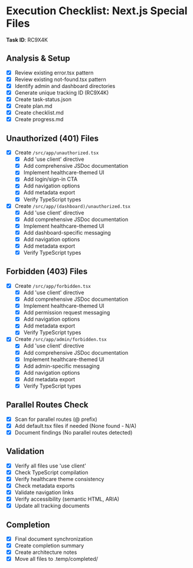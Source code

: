 # Execution Checklist: Next.js Special Files
**Task ID**: RC9X4K

## Analysis & Setup
- [x] Review existing error.tsx pattern
- [x] Review existing not-found.tsx pattern
- [x] Identify admin and dashboard directories
- [x] Generate unique tracking ID (RC9X4K)
- [x] Create task-status.json
- [x] Create plan.md
- [x] Create checklist.md
- [x] Create progress.md

## Unauthorized (401) Files
- [x] Create `/src/app/unauthorized.tsx`
  - [x] Add 'use client' directive
  - [x] Add comprehensive JSDoc documentation
  - [x] Implement healthcare-themed UI
  - [x] Add login/sign-in CTA
  - [x] Add navigation options
  - [x] Add metadata export
  - [x] Verify TypeScript types

- [x] Create `/src/app/(dashboard)/unauthorized.tsx`
  - [x] Add 'use client' directive
  - [x] Add comprehensive JSDoc documentation
  - [x] Implement healthcare-themed UI
  - [x] Add dashboard-specific messaging
  - [x] Add navigation options
  - [x] Add metadata export
  - [x] Verify TypeScript types

## Forbidden (403) Files
- [x] Create `/src/app/forbidden.tsx`
  - [x] Add 'use client' directive
  - [x] Add comprehensive JSDoc documentation
  - [x] Implement healthcare-themed UI
  - [x] Add permission request messaging
  - [x] Add navigation options
  - [x] Add metadata export
  - [x] Verify TypeScript types

- [x] Create `/src/app/admin/forbidden.tsx`
  - [x] Add 'use client' directive
  - [x] Add comprehensive JSDoc documentation
  - [x] Implement healthcare-themed UI
  - [x] Add admin-specific messaging
  - [x] Add navigation options
  - [x] Add metadata export
  - [x] Verify TypeScript types

## Parallel Routes Check
- [x] Scan for parallel routes (@ prefix)
- [x] Add default.tsx files if needed (None found - N/A)
- [x] Document findings (No parallel routes detected)

## Validation
- [x] Verify all files use 'use client'
- [x] Check TypeScript compilation
- [x] Verify healthcare theme consistency
- [x] Check metadata exports
- [x] Validate navigation links
- [x] Verify accessibility (semantic HTML, ARIA)
- [x] Update all tracking documents

## Completion
- [x] Final document synchronization
- [x] Create completion summary
- [x] Create architecture notes
- [x] Move all files to .temp/completed/
